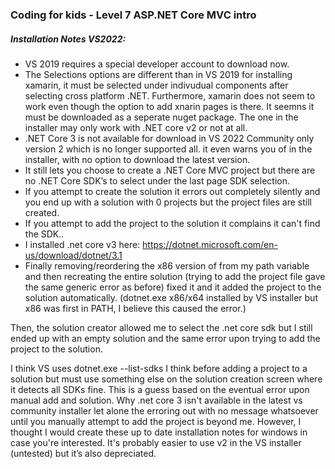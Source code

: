 ### Coding for kids - Level 7 ASP.NET Core MVC intro

##### Installation Notes VS2022:
- VS 2019 requires a special developer account to download now.
- The Selections options are different than in VS 2019 for installing xamarin, it must be selected under indivudual components after selecting cross platform .NET. Furthermore, xamarin does not seem to work even though the option to add xnarin pages is there. It seemns it must be downloaded as a seperate nuget package. The one in the installer may only work with .NET core v2 or not at all.
- .NET Core 3 is not available for download in VS 2022 Community only version 2 which is no longer supported all. it even warns you of in the installer, with no option to download the latest version.
- It still lets you choose to create a .NET Core MVC project but there are no .NET Core SDK’s to select under the last page SDK selection.
- If you attempt to create the solution it errors out completely silently and you end up with a solution with 0 projects but the project files are still created.
- If you attempt to add the project to the solution it complains it can\'t find the SDK..
- I installed .net core v3 here: https://dotnet.microsoft.com/en-us/download/dotnet/3.1
- Finally removing/reordering the x86 version of from my path variable and then recreating the entire solution (trying to add the project file gave the same generic error as before) fixed it and it added the project to the solution automatically. (dotnet.exe x86/x64 installed by VS installer but x86 was first in PATH, I believe this caused the error.)
 
Then, the solution creator allowed me to select the .net core sdk but I still ended up with an empty solution and the same error upon trying to add the project to the solution.
 
I think VS uses dotnet.exe --list-sdks I think before adding a project to a solution but must use something else on the solution creation screen where it detects all SDKs fine. This is a guess based on the eventual error upon manual add and solution. Why .net core 3 isn\'t available in the latest vs community installer let alone the erroring out with no message whatsoever until you manually attempt to add the project is beyond me. However, I thought I would create these up to date installation notes for windows in case you're interested. It's probably easier to use v2 in the VS installer (untested) but it’s also depreciated.
